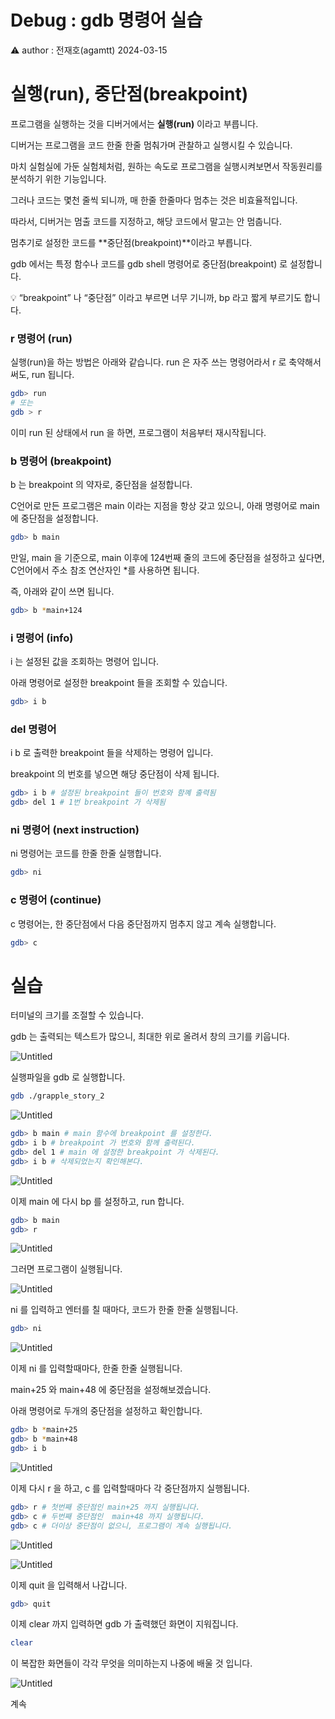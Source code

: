 # Debug : gdb 명령어 실습

<aside>
⚠️ author : 전재호(agamtt) 2024-03-15

</aside>

# 실행(run), 중단점(breakpoint)

프로그램을 실행하는 것을 디버거에서는 **실행(run)** 이라고 부릅니다.

디버거는 프로그램을 코드 한줄 한줄 멈춰가며 관찰하고 실행시킬 수 있습니다.

마치 실험실에 가둔 실험체처럼, 원하는 속도로 프로그램을 실행시켜보면서 작동원리를 분석하기 위한 기능입니다.

그러나 코드는 몇천 줄씩 되니까, 매 한줄 한줄마다 멈추는 것은 비효율적입니다.

따라서, 디버거는 멈출 코드를 지정하고, 해당 코드에서 말고는 안 멈춥니다.

멈추기로 설정한 코드를 **중단점(breakpoint)**이라고 부릅니다.

gdb 에서는 특정 함수나 코드를 gdb shell 명령어로 중단점(breakpoint) 로 설정합니다.

<aside>
💡 “breakpoint” 나 “중단점” 이라고 부르면 너무 기니까, bp 라고 짧게 부르기도 합니다.

</aside>

### r 명령어 (run)

실행(run)을 하는 방법은 아래와 같습니다. run 은 자주 쓰는 명령어라서 r 로 축약해서 써도, run 됩니다. 

```bash
gdb> run
# 또는
gdb > r
```

이미 run 된 상태에서 run 을 하면, 프로그램이 처음부터 재시작됩니다.

### b 명령어 (breakpoint)

b 는 breakpoint 의 약자로, 중단점을 설정합니다.

C언어로 만든 프로그램은 main 이라는 지점을 항상 갖고 있으니, 아래 명령어로 main 에 중단점을 설정합니다.

```bash
gdb> b main
```

만일, main 을 기준으로, main 이후에 124번째 줄의 코드에 중단점을 설정하고 싶다면,
C언어에서 주소 참조 연산자인 *를 사용하면 됩니다.

즉, 아래와 같이 쓰면 됩니다.

```bash
gdb> b *main+124
```

### i 명령어 (info)

i 는 설정된 값을 조회하는 명령어 입니다.

아래 명령어로 설정한 breakpoint 들을 조회할 수 있습니다.

```bash
gdb> i b
```

### del 명령어

i b 로 출력한 breakpoint 들을 삭제하는 명령어 입니다.

breakpoint 의 번호를 넣으면 해당 중단점이 삭제 됩니다.

```bash
gdb> i b # 설정된 breakpoint 들이 번호와 함꼐 출력됨
gdb> del 1 # 1번 breakpoint 가 삭제됨
```

### ni 명령어 (next instruction)

ni 명령어는 코드를 한줄 한줄 실행합니다.

```bash
gdb> ni
```

### c 명령어 (continue)

c 명령어는, 한 중단점에서 다음 중단점까지 멈추지 않고 계속 실행합니다.

```bash
gdb> c
```

# 실습

터미널의 크기를 조절할 수 있습니다.

gdb 는 출력되는 텍스트가 많으니, 최대한 위로 올려서 창의 크기를 키웁니다.

![Untitled](Untitled%20316.png)

실행파일을 gdb 로 실행합니다.

```bash
gdb ./grapple_story_2
```

![Untitled](Untitled%20317.png)

```bash
gdb> b main # main 함수에 breakpoint 를 설정한다.
gdb> i b # breakpoint 가 번호와 함께 출력된다.
gdb> del 1 # main 에 설정한 breakpoint 가 삭제된다. 
gdb> i b # 삭제되었는지 확인해본다.
```

![Untitled](Untitled%20318.png)

이제 main 에 다시 bp 를 설정하고, run 합니다.

```bash
gdb> b main
gdb> r
```

![Untitled](Untitled%20319.png)

그러면 프로그램이 실행됩니다.

![Untitled](Untitled%20320.png)

ni 를 입력하고 엔터를 칠 때마다, 코드가 한줄 한줄 실행됩니다.

```bash
gdb> ni
```

![Untitled](Untitled%20321.png)

이제 ni 를 입력할때마다, 한줄 한줄 실행됩니다.

main+25 와 main+48 에 중단점을 설정해보겠습니다.

아래 명령어로 두개의 중단점을 설정하고 확인합니다.

```bash
gdb> b *main+25
gdb> b *main+48
gdb> i b
```

![Untitled](Untitled%20322.png)

이제 다시 r 을 하고, c 를 입력할때마다 각 중단점까지 실행됩니다.

```bash
gdb> r # 첫번째 중단점인 main+25 까지 실행됩니다.
gdb> c # 두번째 중단점인  main+48 까지 실행됩니다.
gdb> c # 더이상 중단점이 없으니, 프로그램이 계속 실행됩니다.
```

![Untitled](Untitled%20323.png)

![Untitled](Untitled%20324.png)

이제 quit 을 입력해서 나갑니다.

```bash
gdb> quit
```

이제 clear 까지 입력하면 gdb 가 출력했던 화면이 지워집니다.

```bash
clear
```

이 복잡한 화면들이 각각 무엇을 의미하는지 나중에 배울 것 입니다.

![Untitled](Untitled%20325.png)

계속